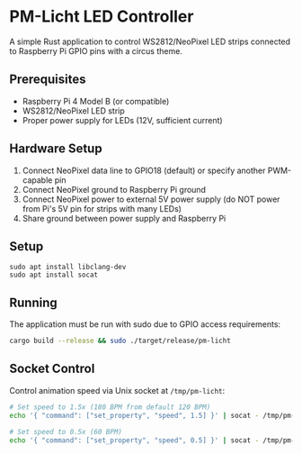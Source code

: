 # PM-Licht LED Controller

A simple Rust application to control WS2812/NeoPixel LED strips connected to Raspberry Pi GPIO pins with a circus theme.

## Prerequisites

- Raspberry Pi 4 Model B (or compatible)
- WS2812/NeoPixel LED strip
- Proper power supply for LEDs (12V, sufficient current)

## Hardware Setup

1. Connect NeoPixel data line to GPIO18 (default) or specify another PWM-capable pin
2. Connect NeoPixel ground to Raspberry Pi ground
3. Connect NeoPixel power to external 5V power supply (do NOT power from Pi's 5V pin for strips with many LEDs)
4. Share ground between power supply and Raspberry Pi

## Setup

```
sudo apt install libclang-dev
sudo apt install socat
```

## Running

The application must be run with sudo due to GPIO access requirements:

```bash
cargo build --release && sudo ./target/release/pm-licht
```

## Socket Control

Control animation speed via Unix socket at `/tmp/pm-licht`:

```bash
# Set speed to 1.5x (180 BPM from default 120 BPM)
echo '{ "command": ["set_property", "speed", 1.5] }' | socat - /tmp/pm-licht

# Set speed to 0.5x (60 BPM)
echo '{ "command": ["set_property", "speed", 0.5] }' | socat - /tmp/pm-licht
```